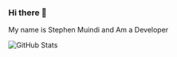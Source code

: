 ### Hi there 👋
My name is Stephen Muindi and Am a Developer
<!--
**MuindiStephen/MuindiStephen** is a ✨ _special_ ✨ repository because its `README.md` (this file) appears on your GitHub profile.

Here are some ideas to get you started:


 -🔭 I’m currently working on Web Application Project
 -🌱 I’m currently learning WEB DEVELOPMENT
 -👯 I’m looking to collaborate on OPEN SOURCE CODES
 -🤔 I’m looking for help with ...
 -💬 Ask me about web development
 -📫 How to reach me: twiiter.com, facebook.com
 -😄 Pronouns: MR/SIR/...
 -⚡ Fun fact: Make a hay when the sun shines
-->

![GitHub Stats](https://github-readme-stats.vercel.app/api?username=MuindiStephen&theme=radical)







